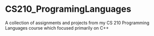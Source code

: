 # CS210_ProgramingLanguages
A collection of assignments and projects from my CS 210 Programming Languages course which focused primarily on C++
